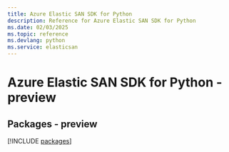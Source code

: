 ```yaml
---
title: Azure Elastic SAN SDK for Python
description: Reference for Azure Elastic SAN SDK for Python
ms.date: 02/03/2025
ms.topic: reference
ms.devlang: python
ms.service: elasticsan
---
```

# Azure Elastic SAN SDK for Python - preview
## Packages - preview
[!INCLUDE [packages](elastic-san-index.md)]